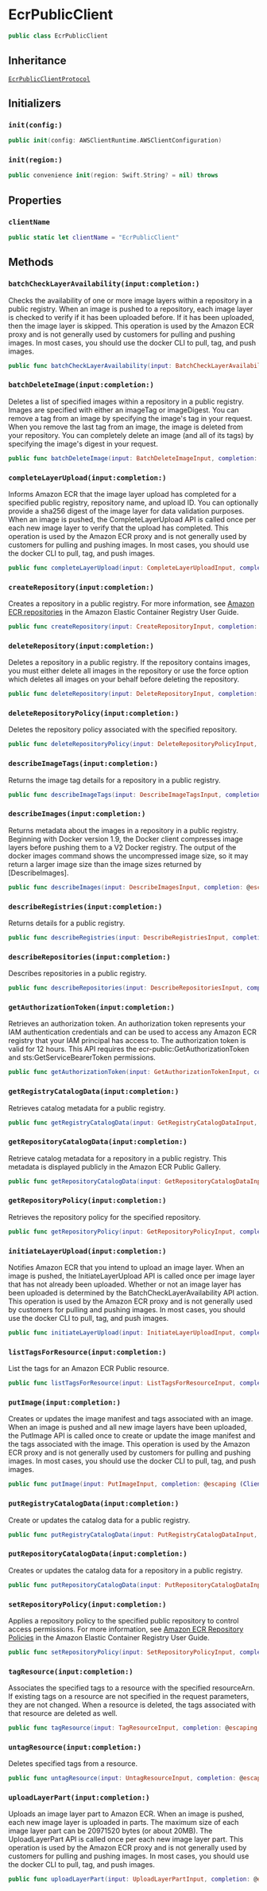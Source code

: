 # EcrPublicClient

``` swift
public class EcrPublicClient 
```

## Inheritance

[`EcrPublicClientProtocol`](/aws-sdk-swift/reference/0.x/AWSECRPUBLIC/EcrPublicClientProtocol)

## Initializers

### `init(config:)`

``` swift
public init(config: AWSClientRuntime.AWSClientConfiguration) 
```

### `init(region:)`

``` swift
public convenience init(region: Swift.String? = nil) throws 
```

## Properties

### `clientName`

``` swift
public static let clientName = "EcrPublicClient"
```

## Methods

### `batchCheckLayerAvailability(input:completion:)`

Checks the availability of one or more image layers within a repository in a public registry. When an image is pushed to a repository, each image layer is checked to verify if it has been uploaded before. If it has been uploaded, then the image layer is skipped. This operation is used by the Amazon ECR proxy and is not generally used by customers for pulling and pushing images. In most cases, you should use the docker CLI to pull, tag, and push images.

``` swift
public func batchCheckLayerAvailability(input: BatchCheckLayerAvailabilityInput, completion: @escaping (ClientRuntime.SdkResult<BatchCheckLayerAvailabilityOutputResponse, BatchCheckLayerAvailabilityOutputError>) -> Void)
```

### `batchDeleteImage(input:completion:)`

Deletes a list of specified images within a repository in a public registry. Images are specified with either an imageTag or imageDigest. You can remove a tag from an image by specifying the image's tag in your request. When you remove the last tag from an image, the image is deleted from your repository. You can completely delete an image (and all of its tags) by specifying the image's digest in your request.

``` swift
public func batchDeleteImage(input: BatchDeleteImageInput, completion: @escaping (ClientRuntime.SdkResult<BatchDeleteImageOutputResponse, BatchDeleteImageOutputError>) -> Void)
```

### `completeLayerUpload(input:completion:)`

Informs Amazon ECR that the image layer upload has completed for a specified public registry, repository name, and upload ID. You can optionally provide a sha256 digest of the image layer for data validation purposes. When an image is pushed, the CompleteLayerUpload API is called once per each new image layer to verify that the upload has completed. This operation is used by the Amazon ECR proxy and is not generally used by customers for pulling and pushing images. In most cases, you should use the docker CLI to pull, tag, and push images.

``` swift
public func completeLayerUpload(input: CompleteLayerUploadInput, completion: @escaping (ClientRuntime.SdkResult<CompleteLayerUploadOutputResponse, CompleteLayerUploadOutputError>) -> Void)
```

### `createRepository(input:completion:)`

Creates a repository in a public registry. For more information, see [Amazon ECR repositories](https://docs.aws.amazon.com/AmazonECR/latest/userguide/Repositories.html) in the Amazon Elastic Container Registry User Guide.

``` swift
public func createRepository(input: CreateRepositoryInput, completion: @escaping (ClientRuntime.SdkResult<CreateRepositoryOutputResponse, CreateRepositoryOutputError>) -> Void)
```

### `deleteRepository(input:completion:)`

Deletes a repository in a public registry. If the repository contains images, you must either delete all images in the repository or use the force option which deletes all images on your behalf before deleting the repository.

``` swift
public func deleteRepository(input: DeleteRepositoryInput, completion: @escaping (ClientRuntime.SdkResult<DeleteRepositoryOutputResponse, DeleteRepositoryOutputError>) -> Void)
```

### `deleteRepositoryPolicy(input:completion:)`

Deletes the repository policy associated with the specified repository.

``` swift
public func deleteRepositoryPolicy(input: DeleteRepositoryPolicyInput, completion: @escaping (ClientRuntime.SdkResult<DeleteRepositoryPolicyOutputResponse, DeleteRepositoryPolicyOutputError>) -> Void)
```

### `describeImageTags(input:completion:)`

Returns the image tag details for a repository in a public registry.

``` swift
public func describeImageTags(input: DescribeImageTagsInput, completion: @escaping (ClientRuntime.SdkResult<DescribeImageTagsOutputResponse, DescribeImageTagsOutputError>) -> Void)
```

### `describeImages(input:completion:)`

Returns metadata about the images in a repository in a public registry. Beginning with Docker version 1.9, the Docker client compresses image layers before pushing them to a V2 Docker registry. The output of the docker images command shows the uncompressed image size, so it may return a larger image size than the image sizes returned by \[DescribeImages\].

``` swift
public func describeImages(input: DescribeImagesInput, completion: @escaping (ClientRuntime.SdkResult<DescribeImagesOutputResponse, DescribeImagesOutputError>) -> Void)
```

### `describeRegistries(input:completion:)`

Returns details for a public registry.

``` swift
public func describeRegistries(input: DescribeRegistriesInput, completion: @escaping (ClientRuntime.SdkResult<DescribeRegistriesOutputResponse, DescribeRegistriesOutputError>) -> Void)
```

### `describeRepositories(input:completion:)`

Describes repositories in a public registry.

``` swift
public func describeRepositories(input: DescribeRepositoriesInput, completion: @escaping (ClientRuntime.SdkResult<DescribeRepositoriesOutputResponse, DescribeRepositoriesOutputError>) -> Void)
```

### `getAuthorizationToken(input:completion:)`

Retrieves an authorization token. An authorization token represents your IAM authentication credentials and can be used to access any Amazon ECR registry that your IAM principal has access to. The authorization token is valid for 12 hours. This API requires the ecr-public:GetAuthorizationToken and sts:GetServiceBearerToken permissions.

``` swift
public func getAuthorizationToken(input: GetAuthorizationTokenInput, completion: @escaping (ClientRuntime.SdkResult<GetAuthorizationTokenOutputResponse, GetAuthorizationTokenOutputError>) -> Void)
```

### `getRegistryCatalogData(input:completion:)`

Retrieves catalog metadata for a public registry.

``` swift
public func getRegistryCatalogData(input: GetRegistryCatalogDataInput, completion: @escaping (ClientRuntime.SdkResult<GetRegistryCatalogDataOutputResponse, GetRegistryCatalogDataOutputError>) -> Void)
```

### `getRepositoryCatalogData(input:completion:)`

Retrieve catalog metadata for a repository in a public registry. This metadata is displayed publicly in the Amazon ECR Public Gallery.

``` swift
public func getRepositoryCatalogData(input: GetRepositoryCatalogDataInput, completion: @escaping (ClientRuntime.SdkResult<GetRepositoryCatalogDataOutputResponse, GetRepositoryCatalogDataOutputError>) -> Void)
```

### `getRepositoryPolicy(input:completion:)`

Retrieves the repository policy for the specified repository.

``` swift
public func getRepositoryPolicy(input: GetRepositoryPolicyInput, completion: @escaping (ClientRuntime.SdkResult<GetRepositoryPolicyOutputResponse, GetRepositoryPolicyOutputError>) -> Void)
```

### `initiateLayerUpload(input:completion:)`

Notifies Amazon ECR that you intend to upload an image layer. When an image is pushed, the InitiateLayerUpload API is called once per image layer that has not already been uploaded. Whether or not an image layer has been uploaded is determined by the BatchCheckLayerAvailability API action. This operation is used by the Amazon ECR proxy and is not generally used by customers for pulling and pushing images. In most cases, you should use the docker CLI to pull, tag, and push images.

``` swift
public func initiateLayerUpload(input: InitiateLayerUploadInput, completion: @escaping (ClientRuntime.SdkResult<InitiateLayerUploadOutputResponse, InitiateLayerUploadOutputError>) -> Void)
```

### `listTagsForResource(input:completion:)`

List the tags for an Amazon ECR Public resource.

``` swift
public func listTagsForResource(input: ListTagsForResourceInput, completion: @escaping (ClientRuntime.SdkResult<ListTagsForResourceOutputResponse, ListTagsForResourceOutputError>) -> Void)
```

### `putImage(input:completion:)`

Creates or updates the image manifest and tags associated with an image. When an image is pushed and all new image layers have been uploaded, the PutImage API is called once to create or update the image manifest and the tags associated with the image. This operation is used by the Amazon ECR proxy and is not generally used by customers for pulling and pushing images. In most cases, you should use the docker CLI to pull, tag, and push images.

``` swift
public func putImage(input: PutImageInput, completion: @escaping (ClientRuntime.SdkResult<PutImageOutputResponse, PutImageOutputError>) -> Void)
```

### `putRegistryCatalogData(input:completion:)`

Create or updates the catalog data for a public registry.

``` swift
public func putRegistryCatalogData(input: PutRegistryCatalogDataInput, completion: @escaping (ClientRuntime.SdkResult<PutRegistryCatalogDataOutputResponse, PutRegistryCatalogDataOutputError>) -> Void)
```

### `putRepositoryCatalogData(input:completion:)`

Creates or updates the catalog data for a repository in a public registry.

``` swift
public func putRepositoryCatalogData(input: PutRepositoryCatalogDataInput, completion: @escaping (ClientRuntime.SdkResult<PutRepositoryCatalogDataOutputResponse, PutRepositoryCatalogDataOutputError>) -> Void)
```

### `setRepositoryPolicy(input:completion:)`

Applies a repository policy to the specified public repository to control access permissions. For more information, see [Amazon ECR Repository Policies](https://docs.aws.amazon.com/AmazonECR/latest/userguide/repository-policies.html) in the Amazon Elastic Container Registry User Guide.

``` swift
public func setRepositoryPolicy(input: SetRepositoryPolicyInput, completion: @escaping (ClientRuntime.SdkResult<SetRepositoryPolicyOutputResponse, SetRepositoryPolicyOutputError>) -> Void)
```

### `tagResource(input:completion:)`

Associates the specified tags to a resource with the specified resourceArn. If existing tags on a resource are not specified in the request parameters, they are not changed. When a resource is deleted, the tags associated with that resource are deleted as well.

``` swift
public func tagResource(input: TagResourceInput, completion: @escaping (ClientRuntime.SdkResult<TagResourceOutputResponse, TagResourceOutputError>) -> Void)
```

### `untagResource(input:completion:)`

Deletes specified tags from a resource.

``` swift
public func untagResource(input: UntagResourceInput, completion: @escaping (ClientRuntime.SdkResult<UntagResourceOutputResponse, UntagResourceOutputError>) -> Void)
```

### `uploadLayerPart(input:completion:)`

Uploads an image layer part to Amazon ECR. When an image is pushed, each new image layer is uploaded in parts. The maximum size of each image layer part can be 20971520 bytes (or about 20MB). The UploadLayerPart API is called once per each new image layer part. This operation is used by the Amazon ECR proxy and is not generally used by customers for pulling and pushing images. In most cases, you should use the docker CLI to pull, tag, and push images.

``` swift
public func uploadLayerPart(input: UploadLayerPartInput, completion: @escaping (ClientRuntime.SdkResult<UploadLayerPartOutputResponse, UploadLayerPartOutputError>) -> Void)
```
